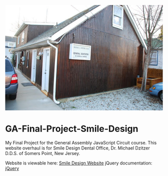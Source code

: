 ![Dr. Dzitzer's Office Outside](https://github.com/Wesley26/GA-Final-Project-Smile-Design/blob/main/images/tour5.jpg)

# GA-Final-Project-Smile-Design
My Final Project for the General Assembly JavaScript Circuit course. This website overhaul is for Smile Design Dental Office, Dr. Michael Dzitzer D.D.S. of Somers Point, New Jersey.

Website is viewable here: [Smile Design Website](https://www.smiledesign-nj.com/)
jQuery documentation: [jQuery](https://jquery.com/download/)

